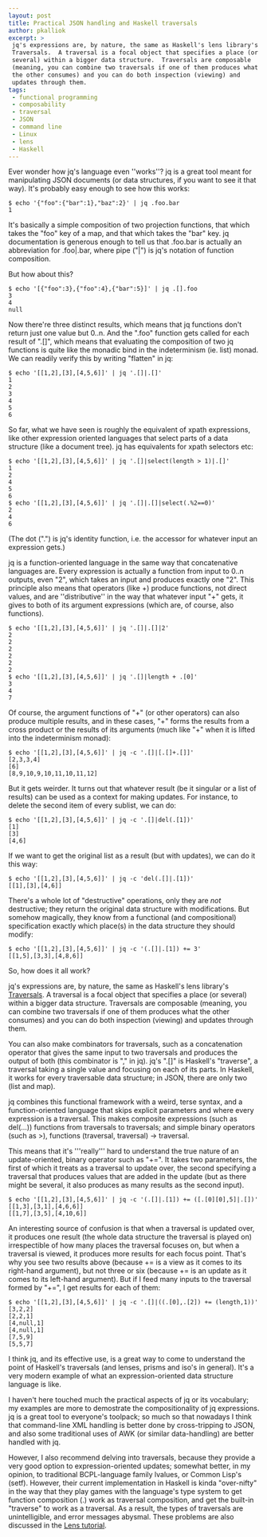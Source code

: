 ```yaml
---
layout: post
title: Practical JSON handling and Haskell traversals
author: pkalliok
excerpt: >
 jq's expressions are, by nature, the same as Haskell's lens library's
 Traversals.  A traversal is a focal object that specifies a place (or
 several) within a bigger data structure.  Traversals are composable
 (meaning, you can combine two traversals if one of them produces what
 the other consumes) and you can do both inspection (viewing) and
 updates through them.
tags:
 - functional programming
 - composability
 - traversal
 - JSON
 - command line
 - Linux
 - lens
 - Haskell
---
```


Ever wonder how jq's language even ''works''?  jq is a great tool meant
for manipulating JSON documents (or data structures, if you want to see
it that way).  It's probably easy enough to see how this works:

```
$ echo '{"foo":{"bar":1},"baz":2}' | jq .foo.bar
1
```

It's basically a simple composition of two projection functions, that
which takes the "foo" key of a map, and that which takes the "bar"
key.  jq documentation is generous enough to tell us that .foo.bar is
actually an abbreviation for .foo|.bar, where pipe ("|") is jq's
notation of function composition.

But how about this?

```
$ echo '[{"foo":3},{"foo":4},{"bar":5}]' | jq .[].foo
3
4
null
```

Now there're three distinct results, which means that jq functions don't
return just one value but 0..n.  And the ".foo" function gets called for
each result of ".[]", which means that evaluating the composition of two
jq functions is quite like the monadic bind in the indeterminism (ie.
list) monad.  We can readily verify this by writing "flatten" in jq:

```
$ echo '[[1,2],[3],[4,5,6]]' | jq '.[]|.[]'
1
2
3
4
5
6
```

So far, what we have seen is roughly the equivalent of xpath
expressions, like other expression oriented languages that select parts
of a data structure (like a document tree).  jq has equivalents for
xpath selectors etc:

```
$ echo '[[1,2],[3],[4,5,6]]' | jq '.[]|select(length > 1)|.[]'
1
2
4
5
6
$ echo '[[1,2],[3],[4,5,6]]' | jq '.[]|.[]|select(.%2==0)'
2
4
6
```

(The dot (".") is jq's identity function, i.e. the accessor for whatever
input an expression gets.)

jq is a function-oriented language in the same way that concatenative
languages are.  Every expression is actually a function from input to
0..n outputs, even "2", which takes an input and produces exactly one
"2".  This principle also means that operators (like +) produce
functions, not direct values, and are ''distributive'' in the way that
whatever input "+" gets, it gives to both of its argument expressions
(which are, of course, also functions).

```
$ echo '[[1,2],[3],[4,5,6]]' | jq '.[]|.[]|2'
2
2
2
2
2
2
$ echo '[[1,2],[3],[4,5,6]]' | jq '.[]|length + .[0]'
3
4
7
```

Of course, the argument functions of "+" (or other operators) can also
produce multiple results, and in these cases, "+" forms the results from
a cross product or the results of its arguments (much like "+" when it
is lifted into the indeterminism monad):

```
$ echo '[[1,2],[3],[4,5,6]]' | jq -c '.[]|[.[]+.[]]'
[2,3,3,4]
[6]
[8,9,10,9,10,11,10,11,12]
```

But it gets weirder.  It turns out that whatever result (be it singular
or a list of results) can be used as a context for making updates.  For
instance, to delete the second item of every sublist, we can do:

```
$ echo '[[1,2],[3],[4,5,6]]' | jq -c '.[]|del(.[1])'
[1]
[3]
[4,6]
```

If we want to get the original list as a result (but with updates), we
can do it this way:

```
$ echo '[[1,2],[3],[4,5,6]]' | jq -c 'del(.[]|.[1])'
[[1],[3],[4,6]]
```

There's a whole lot of "destructive" operations, only they are _not_
destructive; they return the original data structure with modifications.
But somehow magically, they know from a functional (and compositional)
specification exactly which place(s) in the data structure they should
modify:

```
$ echo '[[1,2],[3],[4,5,6]]' | jq -c '(.[]|.[1]) += 3'
[[1,5],[3,3],[4,8,6]]
```

So, how does it all work?

jq's expressions are, by nature, the same as Haskell's lens library's
[Traversals](http://hackage.haskell.org/package/lens-4.15.3/docs/Control-Lens-Traversal.html).
A traversal is a focal object that specifies a place (or several) within
a bigger data structure.  Traversals are composable (meaning, you can
combine two traversals if one of them produces what the other consumes)
and you can do both inspection (viewing) and updates through them.

You can also make combinators for traversals, such as a concatenation
operator that gives the same input to two traversals and produces the
output of both (this combinator is "," in jq).  jq's ".[]" is Haskell's
"traverse", a traversal taking a single value and focusing on each of
its parts.  In Haskell, it works for every traversable data structure;
in JSON, there are only two (list and map).

jq combines this functional framework with a weird, terse syntax, and a
function-oriented language that skips explicit parameters and where
every expression is a traversal.  This makes composite expressions (such
as del(...)) functions from traversals to traversals; and simple binary
operators (such as >), functions (traversal, traversal) -> traversal.

This means that it's '''really''' hard to understand the true nature of
an update-oriented, binary operator such as "+=".  It takes two
parameters, the first of which it treats as a traversal to update over,
the second specifying a traversal that produces values that are added in
the update (but as there might be several, it also produces as many
results as the second input).

```
$ echo '[[1,2],[3],[4,5,6]]' | jq -c '(.[]|.[1]) += ([.[0][0],5]|.[])'
[[1,3],[3,1],[4,6,6]]
[[1,7],[3,5],[4,10,6]]
```

An interesting source of confusion is that when a traversal is updated
over, it produces one result (the whole data structure the traversal is
played on) irrespectible of how many places the traversal focuses on,
but when a traversal is viewed, it produces more results for each focus
point.  That's why you see two results above (because += is a view as it
comes to its right-hand argument), but not three or six (because += is
an update as it comes to its left-hand argument).  But if I feed many
inputs to the traversal formed by "+=", I get results for each of them:

```
$ echo '[[1,2],[3],[4,5,6]]' | jq -c '.[]|((.[0],.[2]) += (length,1))'
[3,2,2]
[2,2,1]
[4,null,1]
[4,null,1]
[7,5,9]
[5,5,7]
```

I think jq, and its effective use, is a great way to come to understand
the point of Haskell's traversals (and lenses, prisms and iso's in
general).  It's a very modern example of what an expression-oriented
data structure language is like.  

I haven't here touched much the practical aspects of jq or its
vocabulary; my examples are more to demostrate the compositionality of
jq expressions.  jq is a great tool to everyone's toolpack; so much so
that nowadays I think that command-line XML handling is better done by
cross-tripping to JSON, and also some traditional uses of AWK (or
similar data-handling) are better handled with jq.

However, I also recommend delving into traversals, because they provide
a very good option to expression-oriented updates; somewhat better, in
my opinion, to traditional BCPL-language family lvalues, or Common
Lisp's (setf).  However, their current implementation in Haskell is
kinda "over-nifty" in the way that they play games with the language's
type system to get function composition (.) work as traversal
composition, and get the built-in "traverse" to work as a traversal.  As
a result, the types of traversals are unintelligible, and error messages
abysmal.  These problems are also discussed in the [Lens tutorial](http://hackage.haskell.org/package/lens-tutorial/docs/Control-Lens-Tutorial.html#g:7).

